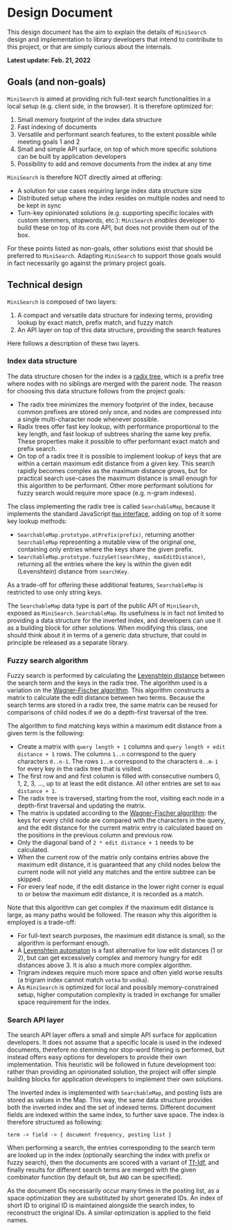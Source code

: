 # Design Document

This design document has the aim to explain the details of `MiniSearch`
design and implementation to library developers that intend to contribute to
this project, or that are simply curious about the internals.

**Latest update: Feb. 21, 2022**

## Goals (and non-goals)

`MiniSearch` is aimed at providing rich full-text search functionalities in a
local setup (e.g. client side, in the browser). It is therefore optimized for:

  1. Small memory footprint of the index data structure
  2. Fast indexing of documents
  3. Versatile and performant search features, to the extent possible while
     meeting goals 1 and 2
  4. Small and simple API surface, on top of which more specific solutions can
     be built by application developers
  5. Possibility to add and remove documents from the index at any time

`MiniSearch` is therefore NOT directly aimed at offering:

  - A solution for use cases requiring large index data structure size
  - Distributed setup where the index resides on multiple nodes and need to be
    kept in sync
  - Turn-key opinionated solutions (e.g. supporting specific locales with custom
    stemmers, stopwords, etc.): `MiniSearch` _enables_ developer to build these
    on top of its core API, but does not provide them out of the box.

For these points listed as non-goals, other solutions exist that should be
preferred to `MiniSearch`. Adapting `MiniSearch` to support those goals would in
fact necessarily go against the primary project goals.


## Technical design

`MiniSearch` is composed of two layers:

  1. A compact and versatile data structure for indexing terms, providing
     lookup by exact match, prefix match, and fuzzy match
  2. An API layer on top of this data structure, providing the search
    features

Here follows a description of these two layers.

### Index data structure

The data structure chosen for the index is a [radix
tree](https://en.wikipedia.org/wiki/Radix_tree), which is a prefix tree where
nodes with no siblings are merged with the parent node. The reason for choosing
this data structure follows from the project goals:

  - The radix tree minimizes the memory footprint of the index, because common
    prefixes are stored only once, and nodes are compressed into a single
    multi-character node whenever possible.
  - Radix trees offer fast key lookup, with performance proportional to the key
    length, and fast lookup of subtrees sharing the same key prefix. These
    properties make it possible to offer performant exact match and prefix
    search.
  - On top of a radix tree it is possible to implement lookup of keys that are
    within a certain maximum edit distance from a given key. This search rapidly
    becomes complex as the maximum distance grows, but for practical search
    use-cases the maximum distance is small enough for this algorithm to be
    performant. Other more performant solutions for fuzzy search would require
    more space (e.g. n-gram indexes).

The class implementing the radix tree is called `SearchableMap`, because it
implements the standard JavaScript [`Map`
interface](https://developer.mozilla.org/en-US/docs/Web/JavaScript/Reference/Global_Objects/Map),
adding on top of it some key lookup methods:

  - `SearchableMap.prototype.atPrefix(prefix)`, returning another
    `SearchableMap` representing a mutable view of the original one, containing
    only entries where the keys share the given prefix.
  - `SearchableMap.prototype.fuzzyGet(searchKey, maxEditDistance)`, returning
    all the entries where the key is within the given edit (Levenshtein)
    distance from `searchKey`.

As a trade-off for offering these additional features, `SearchableMap` is
restricted to use only string keys.

The `SearchableMap` data type is part of the public API of `MiniSearch`, exposed
as `MiniSearch.SearchableMap`. Its usefulness is in fact not limited to
providing a data structure for the inverted index, and developers can use it as
a building block for other solutions. When modifying this class, one should
think about it in terms of a generic data structure, that could in principle be
released as a separate library.

### Fuzzy search algorithm

Fuzzy search is performed by calculating the [Levenshtein
distance](https://en.wikipedia.org/wiki/Levenshtein_distance) between the search
term and the keys in the radix tree. The algorithm used is a variation on the
[Wagner-Fischer
algorithm](https://en.wikipedia.org/wiki/Wagner–Fischer_algorithm). This
algorithm constructs a matrix to calculate the edit distance between two terms.
Because the search terms are stored in a radix tree, the same matrix can be
reused for comparisons of child nodes if we do a depth-first traversal of the
tree.

The algorithm to find matching keys within a maximum edit distance from a given
term is the following:

  - Create a matrix with `query length + 1` columns and `query length + edit
    distance + 1` rows. The columns `1..n` correspond to the query characters
    `0..n-1`. The rows `1..m` correspond to the characters `0..m-1` for every
    key in the radix tree that is visited.
  - The first row and and first column is filled with consecutive numbers 0, 1,
    2, 3, ..., up to at least the edit distance. All other entries are set to
    `max distance + 1`.
  - The radix tree is traversed, starting from the root, visiting each node in a
    depth-first traversal and updating the matrix.
  - The matrix is updated according to the [Wagner-Fischer
    algorithm](https://en.wikipedia.org/wiki/Wagner–Fischer_algorithm): the keys
    for every child node are compared with the characters in the query, and the
    edit distance for the current matrix entry is calculated based on the
    positions in the previous column and previous row.
  - Only the diagonal band of `2 * edit distance + 1` needs to be calculated.
  - When the current row of the matrix only contains entries above the maximum
    edit distance, it is guaranteed that any child nodes below the current node
    will not yield any matches and the entire subtree can be skipped.
  - For every leaf node, if the edit distance in the lower right corner is equal
    to or below the maximum edit distance, it is recorded as a match.

Note that this algorithm can get complex if the maximum edit distance is large,
as many paths would be followed. The reason why this algorithm is employed is a
trade-off:

  - For full-text search purposes, the maximum edit distance is small, so the
    algorithm is performant enough.
  - A [Levenshtein
    automaton](https://en.wikipedia.org/wiki/Levenshtein_automaton) is a fast
    alternative for low edit distances (1 or 2), but can get excessively complex
    and memory hungry for edit distances above 3. It is also a much more complex
    algorithm.
  - Trigram indexes require much more space and often yield worse results (a
    trigram index cannot match `votka` to `vodka`).
  - As `MiniSearch` is optimized for local and possibly memory-constrained
    setup, higher computation complexity is traded in exchange for smaller space
    requirement for the index.

### Search API layer

The search API layer offers a small and simple API surface for application
developers. It does not assume that a specific locale is used in the indexed
documents, therefore no stemming nor stop-word filtering is performed, but
instead offers easy options for developers to provide their own implementation.
This heuristic will be followed in future development too: rather than providing
an opinionated solution, the project will offer simple building blocks for
application developers to implement their own solutions.

The inverted index is implemented with `SearchableMap`, and posting lists are
stored as values in the Map. This way, the same data structure provides both the
inverted index and the set of indexed terms. Different document fields are
indexed within the same index, to further save space. The index is therefore
structured as following:

```
term -> field -> { document frequency, posting list }
```

When performing a search, the entries corresponding to the search term are
looked up in the index (optionally searching the index with prefix or fuzzy
search), then the documents are scored with a variant of
[Tf-Idf](https://en.wikipedia.org/wiki/Tf–idf), and finally results for
different search terms are merged with the given combinator function (by default
`OR`, but `AND` can be specified).

As the document IDs necessarily occur many times in the posting list, as a space
optimization they are substituted by short generated IDs. An index of short ID
to original ID is maintained alongside the search index, to reconstruct the
original IDs. A similar optimization is applied to the field names.
